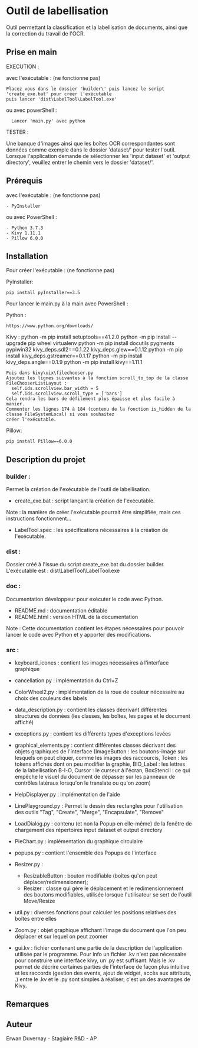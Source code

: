# Outil de labellisation

Outil permettant la classification et la labellisation de documents, ainsi que la correction du travail de l'OCR.


## Prise en main

EXECUTION :

avec l'exécutable : (ne fonctionne pas)

    Placez vous dans le dossier 'builder\' puis lancez le script 'create_exe.bat' pour créer l'exécutable
    puis lancer 'dist\LabelTool\LabelTool.exe'

ou avec powerShell :

	  Lancer 'main.py' avec python

TESTER :

Une banque d'images ainsi que les boîtes OCR correspondantes sont données comme exemple dans le dossier 'dataset/' pour tester l'outil.
Lorsque l'application demande de sélectionner les 'input dataset' et 'output directory', veuillez entrer le chemin vers le dossier 'dataset/'.

## Prérequis

  avec l'exécutable : (ne fonctionne pas)
  
    - PyInstaller
    
  ou avec PowerShell :
  
    - Python 3.7.3
    - Kivy 1.11.1
    - Pillow 6.0.0
  

## Installation

Pour créer l'exécutable : (ne fonctionne pas)

PyInstaller:

    pip install pyInstaller==3.5

Pour lancer le main.py à la main avec PowerShell :

Python : 

    https://www.python.org/downloads/

Kivy : 
    python -m pip install setuptools==41.2.0 
    python -m pip install --upgrade pip wheel virtualenv
    python -m pip install docutils pygments pypiwin32 kivy_deps.sdl2==0.1.22 kivy_deps.glew==0.1.12
    python -m pip install kivy_deps.gstreamer==0.1.17
    python -m pip install kivy_deps.angle==0.1.9
    python -m pip install kivy==1.11.1

    Puis dans kivy\uix\filechooser.py
    Ajoutez les lignes suivantes à la fonction scroll_to_top de la classe FileChooserListLayout :
      self.ids.scrollview.bar_width = 5
      self.ids.scrollview.scroll_type = ['bars']
    Cela rendra les bars de défilement plus épaisse et plus facile à manier.
    Commenter les lignes 174 à 184 (contenu de la fonction is_hidden de la classe FileSystemLocal) si vous souhaitez
    créer l'exécutable.
    
Pillow:

    pip install Pillow==6.0.0
    

## Description du projet

### builder :

Permet la création de l'exécutable de l'outil de labellisation.

* create_exe.bat : script lançant la création de l'exécutable.

Note : la manière de créer l'exécutable pourrait être simplifiée, mais ces instructions fonctionnent...

* LabelTool.spec : les spécifications nécessaires à la création de l'exécutable.

### dist :

Dossier créé à l'issue du script create_exe.bat du dossier builder.
L'exécutable est : dist\LabelTool\LabelTool.exe

### doc :

Documentation développeur pour exécuter le code avec Python.

* README.md : documentation éditable
* README.html : version HTML de la documentation

Note : Cette documentation contient les étapes nécessaires pour pouvoir lancer le code avec Python et y apporter des modifications.

### src :

* keyboard_icones : contient les images nécessaires à l'interface graphique

* cancellation.py : implémentation du Ctrl+Z

* ColorWheel2.py : implémentation de la roue de couleur nécessaire au choix des couleurs des labels

* data_description.py : contient les classes décrivant différentes structures de données (les classes, les boîtes, les pages et le document affiché)

* exceptions.py : contient les différents types d'exceptions levées
* graphical_elements.py : contient différentes classes décrivant des objets graphiques de l'interface (ImageButton : les boutons-image sur lesquels on peut cliquer, comme les images des raccourcis, Token : les tokens affichés dont on peu modifier la graphie, BIO_Label : les lettres de la labellisation B-I-O, Cursor : le curseur à l'écran, BoxStencil : ce qui empêche le visuel du document de dépasser sur les panneaux de contrôles latéraux lorsqu'on le translate ou qu'on zoom)
* HelpDisplayer.py : implémentation de l'aide
* LinePlayground.py : Permet le dessin des rectangles pour l'utilisation des outils "Tag", "Create", "Merge", "Encapsulate", "Remove"
* LoadDialog.py : contenu (et non la Popup en elle-même) de la fenêtre de chargement des répertoires input dataset et output directory
* PieChart.py : implémentation du graphique circulaire
* popups.py : contient l'ensemble des Popups de l'interface
* Resizer.py : 
    * ResizableButton : bouton modifiable (boîtes qu'on peut déplacer/redimensionner);
    * Resizer : classe qui gère le déplacement et le redimensionnement des boutons modifiables, utilisée lorsque l'utilisateur se sert de l'outil Move/Resize
* util.py : diverses fonctions pour calculer les positions relatives des boîtes entre elles
* Zoom.py : objet graphique affichant l'image du document que l'on peu déplacer et sur lequel on peut zoomer
* gui.kv : fichier contenant une partie de la description de l'application utilisée par le programme. Pour info un fichier .kv n'est pas nécessaire pour construire une interface kivy, un .py est suffisant. Mais le .kv permet de décrire certaines parties de l'interface de façon plus intuitive et les raccords (gestion des events, ajout de widget, accès aux attributs, .) entre le .kv et le .py sont simples à réaliser; c'est un des avantages de Kivy.


## Remarques



## Auteur

Erwan Duvernay - Stagiaire R&D - AP

